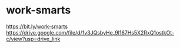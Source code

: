 # work-smarts
https://bit.ly/work-smarts
https://drive.google.com/file/d/1v3JQsbyHe_9l167Hs5X2RxQ1ostkOt-c/view?usp=drive_link
